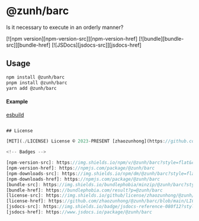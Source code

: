 # @zunh/barc

Is it necessary to execute in an orderly manner?

[![npm version][npm-version-src]][npm-version-href]
[![bundle][bundle-src]][bundle-href]
[![JSDocs][jsdocs-src]][jsdocs-href]

## Usage

```bash
npm install @zunh/barc
pnpm install @zunh/barc
yarn add @zunh/barc
```

#### Example

[esbuild](./palyground/esbuild/package.json)

```js

## License

[MIT](./LICENSE) License © 2023-PRESENT [zhaozunhong](https://github.com/zhaozunhong)

<!-- Badges -->

[npm-version-src]: https://img.shields.io/npm/v/@zunh/barc?style=flat&colorA=080f12&colorB=1fa669
[npm-version-href]: https://npmjs.com/package/@zunh/barc
[npm-downloads-src]: https://img.shields.io/npm/dm/@zunh/barc?style=flat&colorA=080f12&colorB=1fa669
[npm-downloads-href]: https://npmjs.com/package/@zunh/barc
[bundle-src]: https://img.shields.io/bundlephobia/minzip/@zunh/barc?style=flat&colorA=080f12&colorB=1fa669&label=minzip
[bundle-href]: https://bundlephobia.com/result?p=@zunh/barc
[license-src]: https://img.shields.io/github/license/zhaozunhong/@zunh/barc.svg?style=flat&colorA=080f12&colorB=1fa669
[license-href]: https://github.com/zhaozunhong/@zunh/barc/blob/main/LICENSE
[jsdocs-src]: https://img.shields.io/badge/jsdocs-reference-080f12?style=flat&colorA=080f12&colorB=1fa669
[jsdocs-href]: https://www.jsdocs.io/package/@zunh/barc
